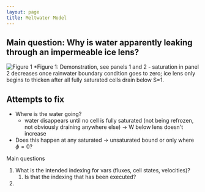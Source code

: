```yaml
---
layout: page
title: Meltwater Model 
---
```


## Main question: Why is water apparently leaking through an impermeable ice lens?

![Figure 1](https://raw.githubusercontent.com/Elizabethcase/elizabethcase.github.io/master/assets/img/ice_lens_leak_annotated.png)
*Figure 1: Demonstration, see panels 1 and 2 - saturation in panel 2 decreases once rainwater boundary condition goes to zero; ice lens only begins to thicken after all fully saturated cells drain below S=1.

## Attempts to fix





- Where is the water going?
	- water disappears until no cell is fully saturated (not being refrozen, not obviously draining anywhere else) -> W below lens doesn't increase 
- Does this happen at any saturated -> unsaturated bound or only where $\phi=0$?


Main questions
1. What is the intended indexing for vars (fluxes, cell states, velocities)?
	1. Is that the indexing that has been executed?
2. 